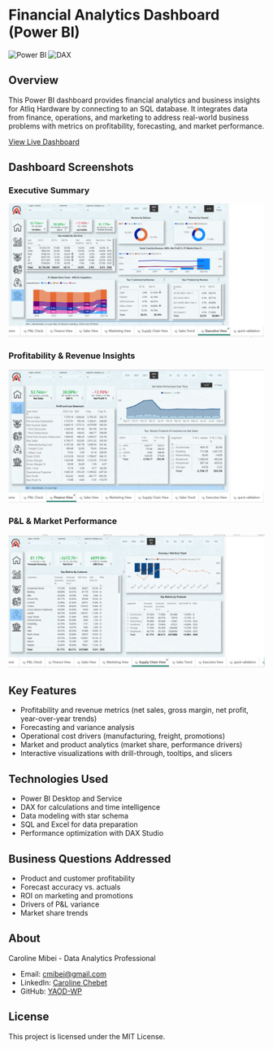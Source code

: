 # Financial Analytics Dashboard (Power BI)

![Power BI](https://img.shields.io/badge/Power%20BI-F2C811?style=for-the-badge&logo=powerbi&logoColor=black)
![DAX](https://img.shields.io/badge/DAX-0078D4?style=for-the-badge&logo=microsoft&logoColor=white)

## Overview
This Power BI dashboard provides financial analytics and business insights for Atliq Hardware by connecting to an SQL database. It integrates data from finance, operations, and marketing to address real-world business problems with metrics on profitability, forecasting, and market performance.

[View Live Dashboard](https://app.powerbi.com/groups/me/reports/340d9d72-224f-4e94-8be3-d5e4d9c727f5/ReportSection3e6d270a5b20870d7cd8?experience=power-bi)

## Dashboard Screenshots

### Executive Summary
![Executive Summary](executive%20summary.PNG)

### Profitability & Revenue Insights
![Profitability & Revenue Insights](Profit%26Loss.PNG)

### P&L & Market Performance
![P&L & Market Performance](Supply%20Chain.PNG)

## Key Features
- Profitability and revenue metrics (net sales, gross margin, net profit, year-over-year trends)
- Forecasting and variance analysis
- Operational cost drivers (manufacturing, freight, promotions)
- Market and product analytics (market share, performance drivers)
- Interactive visualizations with drill-through, tooltips, and slicers

## Technologies Used
- Power BI Desktop and Service
- DAX for calculations and time intelligence
- Data modeling with star schema
- SQL and Excel for data preparation
- Performance optimization with DAX Studio

## Business Questions Addressed
- Product and customer profitability
- Forecast accuracy vs. actuals
- ROI on marketing and promotions
- Drivers of P&L variance
- Market share trends

## About
Caroline Mibei - Data Analytics Professional

- Email: cmibei@gmail.com
- LinkedIn: [Caroline Chebet](https://www.linkedin.com/in/caroline-chebet-41683074/)
- GitHub: [YAOD-WP](https://github.com/YAOD-WP)

## License
This project is licensed under the MIT License.
